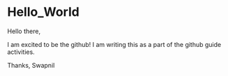# Hello_World

Hello there,

  I am excited to be the github!
I am writing this as a part of the github guide activities.

Thanks,
Swapnil
